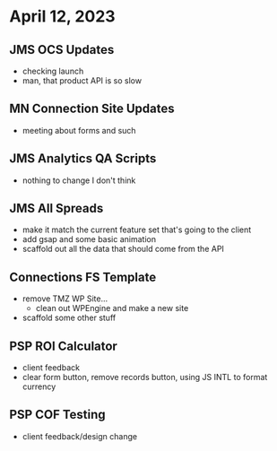 # April 12, 2023

## JMS OCS Updates
- checking launch
- man, that product API is so slow

## MN Connection Site Updates
- meeting about forms and such

## JMS Analytics QA Scripts
- nothing to change I don't think

## JMS All Spreads
- make it match the current feature set that's going to the client
- add gsap and some basic animation
- scaffold out all the data that should come from the API

## Connections FS Template
- remove TMZ WP Site...
	- clean out WPEngine and make a new site
- scaffold some other stuff

## PSP ROI Calculator
- client feedback
- clear form button, remove records button, using JS INTL to format currency

## PSP COF Testing
- client feedback/design change